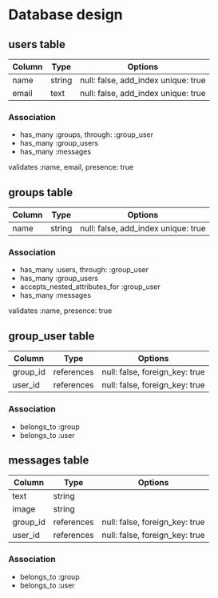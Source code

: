 # Database design


## users table

|Column|Type|Options|
|------|----|-------|
|name|string|null: false, add_index unique: true|
|email|text|null: false, add_index unique: true|

### Association
- has_many :groups, through: :group_user
- has_many :group_users
- has_many :messages

validates :name, email, presence: true



## groups table

|Column|Type|Options|
|------|----|-------|
|name|string|null: false, add_index unique: true|

### Association
- has_many :users, through: :group_user
- has_many :group_users
- accepts_nested_attributes_for :group_user
- has_many :messages

validates :name, presence: true


## group_user table

|Column|Type|Options|
|------|----|-------|
|group_id|references|null: false, foreign_key: true|
|user_id|references|null: false, foreign_key: true|

### Association
- belongs_to :group
- belongs_to :user



## messages table

|Column|Type|Options|
|------|----|-------|
|text|string||
|image|string||
|group_id|references|null: false, foreign_key: true|
|user_id|references|null: false, foreign_key: true|

### Association
- belongs_to :group
- belongs_to :user


